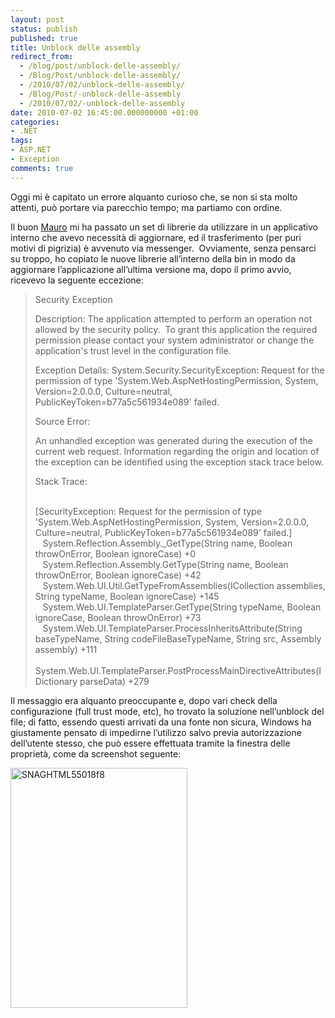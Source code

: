 ```yaml
---
layout: post
status: publish
published: true
title: Unblock delle assembly
redirect_from: 
  - /blog/post/unblock-delle-assembly/
  - /Blog/Post/unblock-delle-assembly/
  - /2010/07/02/unblock-delle-assembly/
  - /Blog/Post/-unblock-delle-assembly
  - /2010/07/02/-unblock-delle-assembly
date: 2010-07-02 16:45:00.000000000 +01:00
categories:
- .NET
tags:
- ASP.NET
- Exception
comments: true
---
```

<p>Oggi mi è capitato un errore alquanto curioso che, se non si sta molto attenti, può portare via parecchio tempo; ma partiamo con ordine.</p>  <p>Il buon <a title="Mauro Servienti&#39;s Blog" href="http://topics.it/" rel="nofollow" target="_blank">Mauro</a> mi ha passato un set di librerie da utilizzare in un applicativo interno che avevo necessità di aggiornare, ed il trasferimento (per puri motivi di pigrizia) è avvenuto via messenger.&#160; Ovviamente, senza pensarci su troppo, ho copiato le nuove librerie all’interno della bin in modo da aggiornare l’applicazione all’ultima versione ma, dopo il primo avvio, ricevevo la seguente eccezione:</p>  <blockquote>   <p>Security Exception</p>    <p>Description: The application attempted to perform an operation not allowed by the security policy.&#160; To grant this application the required permission please contact your system administrator or change the application's trust level in the configuration file. </p>    <p>Exception Details: System.Security.SecurityException: Request for the permission of type 'System.Web.AspNetHostingPermission, System, Version=2.0.0.0, Culture=neutral, PublicKeyToken=b77a5c561934e089' failed.</p>    <p>Source Error: </p>    <p>An unhandled exception was generated during the execution of the current web request. Information regarding the origin and location of the exception can be identified using the exception stack trace below.</p>    <p>Stack Trace: </p>    <p>     <br />[SecurityException: Request for the permission of type 'System.Web.AspNetHostingPermission, System, Version=2.0.0.0, Culture=neutral, PublicKeyToken=b77a5c561934e089' failed.]      <br />&#160;&#160; System.Reflection.Assembly._GetType(String name, Boolean throwOnError, Boolean ignoreCase) +0      <br />&#160;&#160; System.Reflection.Assembly.GetType(String name, Boolean throwOnError, Boolean ignoreCase) +42      <br />&#160;&#160; System.Web.UI.Util.GetTypeFromAssemblies(ICollection assemblies, String typeName, Boolean ignoreCase) +145      <br />&#160;&#160; System.Web.UI.TemplateParser.GetType(String typeName, Boolean ignoreCase, Boolean throwOnError) +73      <br />&#160;&#160; System.Web.UI.TemplateParser.ProcessInheritsAttribute(String baseTypeName, String codeFileBaseTypeName, String src, Assembly assembly) +111      <br />&#160;&#160; System.Web.UI.TemplateParser.PostProcessMainDirectiveAttributes(IDictionary parseData) +279</p> </blockquote>  <p>Il messaggio era alquanto preoccupante e, dopo vari check della configurazione (full trust mode, etc), ho trovato la soluzione nell’unblock del file; di fatto, essendo questi arrivati da una fonte non sicura, Windows ha giustamente pensato di impedirne l’utilizzo salvo previa autorizzazione dell’utente stesso, che può essere effettuata tramite la finestra delle proprietà, come da screenshot seguente:</p>  <p><a href="http://tostring.it/UserFiles/imperugo/SNAGHTML55018f8.png" rel="shadowbox"><img style="border-bottom: 0px; border-left: 0px; display: inline; border-top: 0px; border-right: 0px" title="SNAGHTML55018f8" border="0" alt="SNAGHTML55018f8" src="http://tostring.it/UserFiles/imperugo/SNAGHTML55018f8_thumb.png" width="283" height="384" /></a></p>
